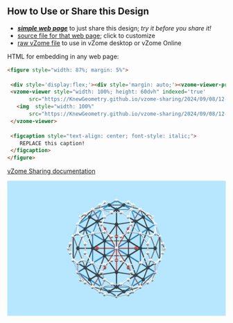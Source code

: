 
## How to Use or Share this Design

 - [***simple web page***](<https://KnewGeometry.github.io/vzome-sharing/2024/09/08/12-19-12-Knew-Geometry-CosmicMind™-Master-Kit/>) to just share this design; *try it before you share it!*
 - [source file for that web page](<https://github.com/KnewGeometry/vzome-sharing/edit/main/2024/09/08/12-19-12-Knew-Geometry-CosmicMind™-Master-Kit/index.md>); click to customize
 - [raw vZome file](<https://raw.githubusercontent.com/KnewGeometry/vzome-sharing/main/2024/09/08/12-19-12-Knew-Geometry-CosmicMind™-Master-Kit/Knew-Geometry-CosmicMind™-Master-Kit.vZome>) to use in vZome desktop or vZome Online
 
 HTML for embedding in any web page:
 ```html
<figure style="width: 87%; margin: 5%">
  
  <div style='display:flex;'><div style='margin: auto;'><vzome-viewer-previous load-camera='true' label='prev step'></vzome-viewer-previous><vzome-viewer-next load-camera='true' label='next step'></vzome-viewer-next></div></div>
  <vzome-viewer style="width: 100%; height: 60dvh" indexed='true'
        src="https://KnewGeometry.github.io/vzome-sharing/2024/09/08/12-19-12-Knew-Geometry-CosmicMind™-Master-Kit/Knew-Geometry-CosmicMind™-Master-Kit.vZome" >
    <img  style="width: 100%"
        src="https://KnewGeometry.github.io/vzome-sharing/2024/09/08/12-19-12-Knew-Geometry-CosmicMind™-Master-Kit/Knew-Geometry-CosmicMind™-Master-Kit.png" >
  </vzome-viewer>

  <figcaption style="text-align: center; font-style: italic;">
     REPLACE this caption!
  </figcaption>
</figure>

 ```

[vZome Sharing documentation](https://vzome.github.io/vzome/sharing.html#how-it-works)

![Image](<Knew-Geometry-CosmicMind™-Master-Kit.png>)

